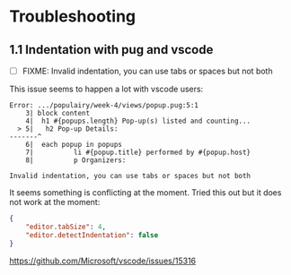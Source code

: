 # Troubleshooting

## 1.1 Indentation with pug and vscode

- [ ] FIXME: Invalid indentation, you can use tabs or spaces but not both

This issue seems to happen a lot with vscode users:

```shell
Error: .../populairy/week-4/views/popup.pug:5:1
    3| block content
    4|  h1 #{popups.length} Pop-up(s) listed and counting...
  > 5|   h2 Pop-up Details:
-------^
    6|  each popup in popups
    7|          li #{popup.title} performed by #{popup.host}
    8|          p Organizers:

Invalid indentation, you can use tabs or spaces but not both
```

It seems something is conflicting at the moment. Tried this out but it does not work at the moment:

```json
{
    "editor.tabSize": 4,
    "editor.detectIndentation": false
}
```
https://github.com/Microsoft/vscode/issues/15316